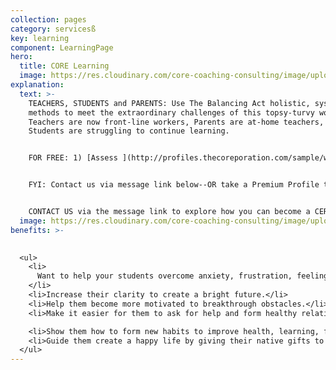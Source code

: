```yaml
---
collection: pages
category: servicesß
key: learning
component: LearningPage
hero:
  title: CORE Learning
  image: https://res.cloudinary.com/core-coaching-consulting/image/upload/v1596493058/pexels-pixabay-161154_uftaqi.jpg
explanation:
  text: >-
    TEACHERS, STUDENTS and PARENTS: Use The Balancing Act holistic, systemic
    methods to meet the extraordinary challenges of this topsy-turvy world where
    Teachers are now front-line workers, Parents are at-home teachers, and
    Students are struggling to continue learning. 


    FOR FREE: 1) [Assess ](http://profiles.thecoreporation.com/sample/welcome)your major stress-management strength & weakness; 2) Special Learning report; 3) instructional video.  


    FYI: Contact us via message link below--OR take a Premium Profile to get a full report on your personal strengths and weaknesses...attend one of our special seminars for adults in transition...or sign up for our life-changing implementation program. 


    CONTACT US via the message link to explore how you can become a CERTIFIED TEACHER who enriches your students with TBA programs such as The Compass Course and other Core Learning programs.
  image: https://res.cloudinary.com/core-coaching-consulting/image/upload/v1600804117/abdelkader-ft-CcZzQcYGYC4-unsplash_jvaahu.jpg
benefits: >-
  

  <ul>
    <li>
      Want to help your students overcome anxiety, frustration, feeling stuck.
    </li>
    <li>Increase their clarity to create a bright future.</li>
    <li>Help them become more motivated to breakthrough obstacles.</li>
    <li>Make it easier for them to ask for help and form healthy relationships.</li>

    <li>Show them how to form new habits to improve health, learning, finances.</li>
    <li>Guide them create a happy life by giving their native gifts to the world.</li>
  </ul>
---
```

